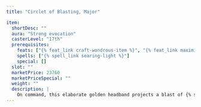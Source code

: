 ```yaml
---
title: "Circlet of Blasting, Major"

item:
  shortDesc: ""
  aura: "Strong evocation"
  casterLevel: "17th"
  prerequisites:
    feats: ["{% feat_link craft-wondrous-item %}", "{% feat_link maximize-spell %}"]
    spells: ["{% spell_link searing-light %}"]
    special: []
  slot: ""
  marketPrice: 23760
  marketPriceSpecial: ""
  weight: ""
  description: |
    On command, this elaborate golden headband projects a blast of {% spell_link searing-light %} (5d8 maximized for 40 points of damage) once per day.
---
```


